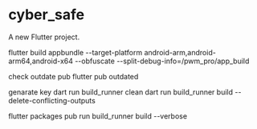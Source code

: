 # cyber_safe

A new Flutter project.

flutter build appbundle --target-platform android-arm,android-arm64,android-x64 --obfuscate --split-debug-info=/pwm_pro/app_build

check outdate pub
flutter pub outdated

genarate key
dart run build_runner clean
dart run build_runner build --delete-conflicting-outputs

flutter packages pub run build_runner build --verbose
